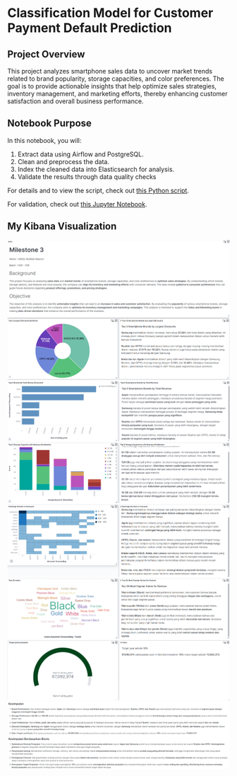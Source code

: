 # Classification Model for Customer Payment Default Prediction

## Project Overview

This project analyzes smartphone sales data to uncover market trends related to brand popularity, storage capacities, and color preferences. The goal is to provide actionable insights that help optimize sales strategies, inventory management, and marketing efforts, thereby enhancing customer satisfaction and overall business performance.

## Notebook Purpose

In this notebook, you will:
1. Extract data using Airflow and PostgreSQL.
2. Clean and preprocess the data.
3. Index the cleaned data into Elasticsearch for analysis.
4. Validate the results through data quality checks

For details and to view the script, check out [this Python script](P2M3_hafidz_masruri_DAG.py).

For validation, check out [this Jupyter Notebook](P2M3_hafidz_masruri_GX.ipynb).

## My Kibana Visualization

![Sales Data Visualization](images/intro.png)
![Sales Data Visualization](images/plot01.png)
![Sales Data Visualization](images/plot02.png)
![Sales Data Visualization](images/plot03.png)
![Sales Data Visualization](images/plot04.png)
![Sales Data Visualization](images/plot05.png)
![Sales Data Visualization](images/plot06.png)
![Sales Data Visualization](images/kesimpulan.png)

